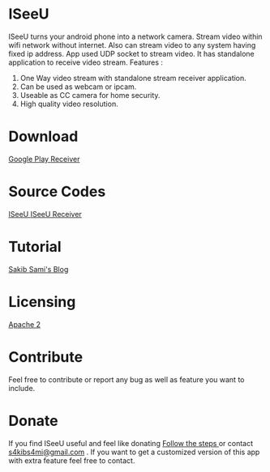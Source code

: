 # ISeeU

ISeeU turns your android phone into a network camera. Stream video within wifi network without internet. Also can stream video to any system having fixed ip address. App used UDP socket to stream video. It has standalone application to receive video stream.
Features :

 1. One Way video stream with standalone stream receiver application.
 2. Can be used as webcam or ipcam.
 3. Useable as CC camera for home security.
 4. High quality video resolution.

# Download
[ Google Play ](https://play.google.com/store/apps/details?id=net.codersgarage.iseeu&hl=en)
[ Receiver ](https://github.com/s4kibs4mi/ISeeUReceiver/releases/download/v1.0/iSeeUReceiver-v1.0.jar)

# Source Codes
[ ISeeU ](#)
[ ISeeU Receiver ](https://github.com/s4kibs4mi/ISeeUReceiver)

# Tutorial
[ Sakib Sami's Blog ](http://blog.sakib.ninja/2016/06/iseeu-app-usage-tutorial.html)

# Licensing
[ Apache 2 ](https://github.com/s4kibs4mi/ISeeU/blob/master/LICENSE)

# Contribute
Feel free to contribute or report any bug as well as feature you want to include.

# Donate
If you find ISeeU useful and feel like donating
[ Follow the steps ](https://paypal.me/s4kibs4mi)
or contact s4kibs4mi@gmail.com .
If you want to get a customized version of this app with extra feature feel free to contact.
